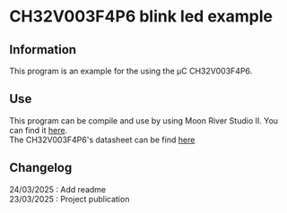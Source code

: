 # CH32V003F4P6 blink led example
## Information 
This program is an example for the using the µC CH32V003F4P6.

## Use 
This program can be compile and use by using Moon River Studio II.
You can find it [here](http://www.mounriver.com/).  
The CH32V003F4P6's datasheet can be find [here](https://www.wch-ic.com/downloads/CH32V003DS0_PDF.html)

## Changelog 
24/03/2025 : Add readme  
23/03/2025 : Project publication  
